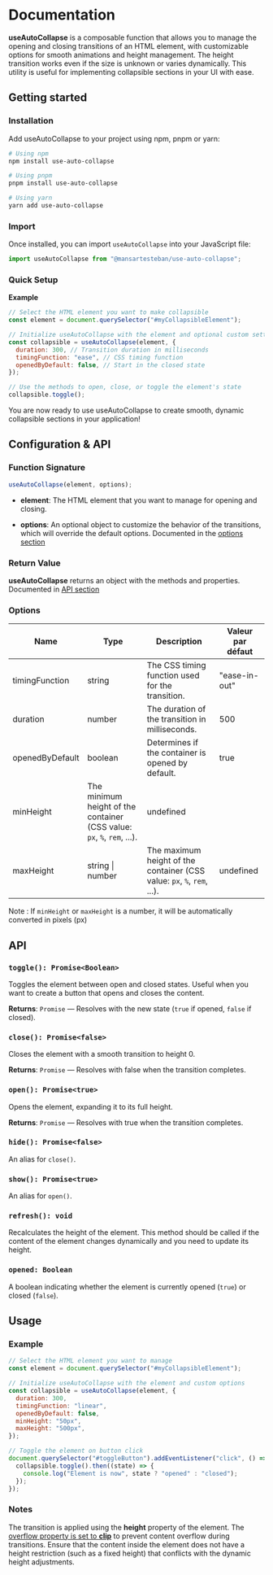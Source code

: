 # Documentation

**useAutoCollapse** is a composable function that allows you to manage the opening and closing transitions of an HTML element, with customizable options for smooth animations and height management. The height transition works even if the size is unknown or varies dynamically. This utility is useful for implementing collapsible sections in your UI with ease.

## Getting started

### Installation

Add useAutoCollapse to your project using npm, pnpm or yarn:

```bash
# Using npm
npm install use-auto-collapse

# Using pnpm
pnpm install use-auto-collapse

# Using yarn
yarn add use-auto-collapse
```

### Import

Once installed, you can import `useAutoCollapse` into your JavaScript file:

```javascript
import useAutoCollapse from "@mansartesteban/use-auto-collapse";
```

### Quick Setup

**Example**

```javascript
// Select the HTML element you want to make collapsible
const element = document.querySelector("#myCollapsibleElement");

// Initialize useAutoCollapse with the element and optional custom settings
const collapsible = useAutoCollapse(element, {
  duration: 300, // Transition duration in milliseconds
  timingFunction: "ease", // CSS timing function
  openedByDefault: false, // Start in the closed state
});

// Use the methods to open, close, or toggle the element's state
collapsible.toggle();
```

You are now ready to use useAutoCollapse to create smooth, dynamic collapsible sections in your application!

## Configuration & API

### Function Signature

```javascript
useAutoCollapse(element, options);
```

- **element**: The HTML element that you want to manage for opening and closing.

- **options**: An optional object to customize the behavior of the transitions, which will override the default options. Documented in the [options section](#options)

### Return Value

**useAutoCollapse** returns an object with the methods and properties. Documented in [API section](#api)

### Options

| Name            | Type                                                                    | Description                                                             | Valeur par défaut |
| --------------- | ----------------------------------------------------------------------- | ----------------------------------------------------------------------- | ----------------- |
| timingFunction  | string                                                                  | The CSS timing function used for the transition.                        | "ease-in-out"     |
| duration        | number                                                                  | The duration of the transition in milliseconds.                         | 500               |
| openedByDefault | boolean                                                                 | Determines if the container is opened by default.                       | true              |
| minHeight       | The minimum height of the container (CSS value: `px`, `%`, `rem`, ...). | undefined                                                               |
| maxHeight       | string \| number                                                        | The maximum height of the container (CSS value: `px`, `%`, `rem`, ...). | undefined         |

Note : If `minHeight` or `maxHeight` is a number, it will be automatically converted in pixels (px)

## API

### `toggle(): Promise<Boolean>`

Toggles the element between open and closed states. Useful when you want to create a button that opens and closes the content.

**Returns**: `Promise` — Resolves with the new state (`true` if opened, `false` if closed).

### `close(): Promise<false>`

Closes the element with a smooth transition to height 0.

**Returns**: `Promise` — Resolves with false when the transition completes.

### `open(): Promise<true>`

Opens the element, expanding it to its full height.

**Returns**: `Promise` — Resolves with true when the transition completes.

### `hide(): Promise<false>`

An alias for `close()`.

### `show(): Promise<true>`

An alias for `open()`.

### `refresh(): void`

Recalculates the height of the element. This method should be called if the content of the element changes dynamically and you need to update its height.

### `opened: Boolean`

A boolean indicating whether the element is currently opened (`true`) or closed (`false`).

## Usage

### Example

```javascript
// Select the HTML element you want to manage
const element = document.querySelector("#myCollapsibleElement");

// Initialize useAutoCollapse with the element and custom options
const collapsible = useAutoCollapse(element, {
  duration: 300,
  timingFunction: "linear",
  openedByDefault: false,
  minHeight: "50px",
  maxHeight: "500px",
});

// Toggle the element on button click
document.querySelector("#toggleButton").addEventListener("click", () => {
  collapsible.toggle().then((state) => {
    console.log("Element is now", state ? "opened" : "closed");
  });
});
```

### Notes

The transition is applied using the **height** property of the element.
The [overflow property is set to **clip**](https://web.dev/learn/css/overflow?hl=fr#values) to prevent content overflow during transitions.
Ensure that the content inside the element does not have a height restriction (such as a fixed height) that conflicts with the dynamic height adjustments.
